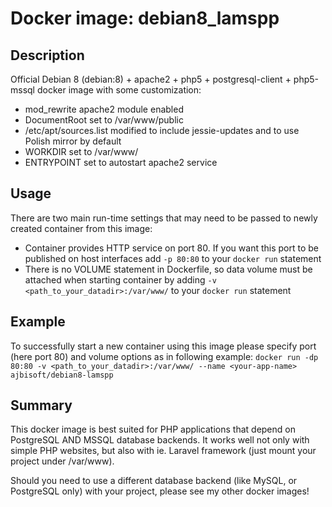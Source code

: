 # Docker image: debian8_lamspp

## Description

Official Debian 8 (debian:8) + apache2 + php5 + postgresql-client + php5-mssql docker image with some customization:
* mod_rewrite apache2 module enabled
* DocumentRoot set to /var/www/public
* /etc/apt/sources.list modified to include jessie-updates and to use Polish mirror by default
* WORKDIR set to /var/www/
* ENTRYPOINT set to autostart apache2 service

## Usage

There are two main run-time settings that may need to be passed to newly created container from this image:
* Container provides HTTP service on port 80. If you want this port to be published on host interfaces add `-p 80:80` to your `docker run` statement
* There is no VOLUME statement in Dockerfile, so data volume must be attached when starting container by adding `-v <path_to_your_datadir>:/var/www/` to your `docker run` statement

## Example

To successfully start a new container using this image please specify port (here port 80) and volume options as in following example:
`docker run -dp 80:80 -v <path_to_your_datadir>:/var/www/ --name <your-app-name> ajbisoft/debian8-lamspp`

## Summary

This docker image is best suited for PHP applications that depend on PostgreSQL AND MSSQL database backends. It works well not only with simple PHP websites, but also with ie. Laravel framework (just mount your project under /var/www).

Should you need to use a different database backend (like MySQL, or PostgreSQL only) with your project, please see my other docker images!
